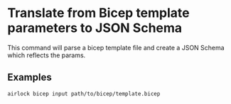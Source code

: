 # Translate from Bicep template parameters to JSON Schema

This command will parse a bicep template file and create a JSON Schema which reflects the params.

## Examples

```shell
airlock bicep input path/to/bicep/template.bicep
```
